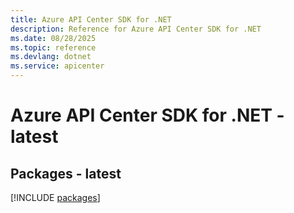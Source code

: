 ```yaml
---
title: Azure API Center SDK for .NET
description: Reference for Azure API Center SDK for .NET
ms.date: 08/28/2025
ms.topic: reference
ms.devlang: dotnet
ms.service: apicenter
---
```

# Azure API Center SDK for .NET - latest
## Packages - latest
[!INCLUDE [packages](api-center-index.md)]